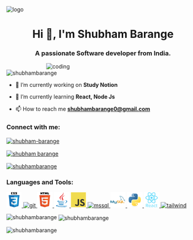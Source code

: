 ![logo](https://encrypted-tbn0.gstatic.com/images?q=tbn:ANd9GcTr6BbSgL7HPfErIOSqeTPht-e7ESKMDfDMtpFf7SpySqVfYXZnvNweXcoaqd_l55RQrsc&usqp=CAU)
<h1 align="center">Hi 👋, I'm Shubham Barange</h1>
<h3 align="center">A passionate Software developer from India.</h3>

<img align="right" alt="coding" width="400px"  src="https://miro.medium.com/v2/resize:fit:828/0*C-cPP9D2MIyeexAT.gif">

<p align="left"> <img src="https://komarev.com/ghpvc/?username=shubhambarange&label=Profile%20views&color=0e75b6&style=flat" alt="shubhambarange" /> </p>

- 🔭 I’m currently working on **Study Notion**

- 🌱 I’m currently learning **React, Node Js**

- 📫 How to reach me **shubhambarange0@gmail.com**

<h3 align="left">Connect with me:</h3>
<p align="left">
<a href="https://www.linkedin.com/in/shubham-barange-587724222/" target="blank"><img align="center" src="https://raw.githubusercontent.com/rahuldkjain/github-profile-readme-generator/master/src/images/icons/Social/linked-in-alt.svg" alt="shubham-barange" height="30" width="40" />
 </a>
  
<a href="https://instagram.com/shubham barange" target="blank"><img align="center" src="https://raw.githubusercontent.com/rahuldkjain/github-profile-readme-generator/master/src/images/icons/Social/instagram.svg" alt="shubham barange" height="30" width="40" /> </a>

<a href="https://www.leetcode.com/shubhambarange" target="blank"><img align="center" src="https://raw.githubusercontent.com/rahuldkjain/github-profile-readme-generator/master/src/images/icons/Social/leet-code.svg" alt="shubhambarange" height="30" width="40" /></a>

</p>

<h3 align="left">Languages and Tools:</h3>
<p align="left"> <a href="https://www.w3schools.com/css/" target="_blank" rel="noreferrer"> <img src="https://raw.githubusercontent.com/devicons/devicon/master/icons/css3/css3-original-wordmark.svg" alt="css3" width="40" height="40"/> </a> <a href="https://git-scm.com/" target="_blank" rel="noreferrer"> <img src="https://www.vectorlogo.zone/logos/git-scm/git-scm-icon.svg" alt="git" width="40" height="40"/> </a> <a href="https://www.w3.org/html/" target="_blank" rel="noreferrer"> <img src="https://raw.githubusercontent.com/devicons/devicon/master/icons/html5/html5-original-wordmark.svg" alt="html5" width="40" height="40"/> </a> <a href="https://www.java.com" target="_blank" rel="noreferrer"> <img src="https://raw.githubusercontent.com/devicons/devicon/master/icons/java/java-original.svg" alt="java" width="40" height="40"/> </a> <a href="https://developer.mozilla.org/en-US/docs/Web/JavaScript" target="_blank" rel="noreferrer"> <img src="https://raw.githubusercontent.com/devicons/devicon/master/icons/javascript/javascript-original.svg" alt="javascript" width="40" height="40"/> </a> <a href="https://www.microsoft.com/en-us/sql-server" target="_blank" rel="noreferrer"> <img src="https://www.svgrepo.com/show/303229/microsoft-sql-server-logo.svg" alt="mssql" width="40" height="40"/> </a> <a href="https://www.mysql.com/" target="_blank" rel="noreferrer"> <img src="https://raw.githubusercontent.com/devicons/devicon/master/icons/mysql/mysql-original-wordmark.svg" alt="mysql" width="40" height="40"/> </a> <a href="https://www.python.org" target="_blank" rel="noreferrer"> <img src="https://raw.githubusercontent.com/devicons/devicon/master/icons/python/python-original.svg" alt="python" width="40" height="40"/> </a> <a href="https://reactjs.org/" target="_blank" rel="noreferrer"> <img src="https://raw.githubusercontent.com/devicons/devicon/master/icons/react/react-original-wordmark.svg" alt="react" width="40" height="40"/> </a> <a href="https://tailwindcss.com/" target="_blank" rel="noreferrer"> <img src="https://www.vectorlogo.zone/logos/tailwindcss/tailwindcss-icon.svg" alt="tailwind" width="40" height="40"/> </a> </p>

<p><img align="left" src="https://github-readme-stats.vercel.app/api/top-langs?username=shubhambarange&show_icons=true&locale=en&layout=compact" alt="shubhambarange" /></p>

<p>&nbsp;<img align="center" src="https://github-readme-stats.vercel.app/api?username=shubhambarange&show_icons=true&locale=en" alt="shubhambarange" /></p>

<p><img align="center" src="https://github-readme-streak-stats.herokuapp.com/?user=shubhambarange&" alt="shubhambarange" /></p>
